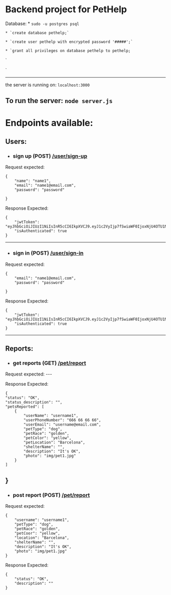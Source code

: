 # Backend project for PetHelp

Database:
    *  `sudo -u postgres psql`
    
    * `create database pethelp;`
    
    * `create user pethelp with encrypted password '#####';`
    
    * `grant all privileges on database pethelp to pethelp;
`
    



`

-------------


the server is running on:
`localhost:3000`


To run the server:
`node server.js`
-------------
    
    	
        
# Endpoints available:

## Users:

* ### sign up (POST) [/user/sign-up](localhost:3000/user/sign-up "sign-up")

Request expected:

    
    {
        "name": "name1",
        "email": "name1@email.com",
        "password": "password"

    }
Response Expected:

    {
        "jwtToken":	"eyJhbGciOiJIUzI1NiIsInR5cCI6IkpXVCJ9.eyJ1c2VyIjp7fSwiaWF0IjoxNjU4OTU1NDIyLCJleHAiOjE2NTg5NTkwMjJ9.xYTFDomtgFTfvQMpTl1FK_SzVzyVYTqDaN4tb0uNCfI",
        "isAuthenticated": true
    }
    
 -------------

* ### sign in (POST) [/user/sign-in](localhost:3000/user/sign-in "sign-in")
Request expected:
    
    {
        "email": "name1@email.com",
        "password": "password"

    }
    
Response Expected:

    {
        "jwtToken": "eyJhbGciOiJIUzI1NiIsInR5cCI6IkpXVCJ9.eyJ1c2VyIjp7fSwiaWF0IjoxNjU4OTU1NDIyLCJleHAiOjE2NTg5NTkwMjJ9.xYTFDomtgFTfvQMpTl1FK_SzVzyVYTqDaN4tb0uNCfI",
        "isAuthenticated": true
    }

 -------------

 ## Reports:

* ### get reports (GET) [/pet/report](localhost:3000/pet/report "report")
Request expected:
    ---
    
Response Expected:

    {
    "status": "OK",
    "status_description": "",
    "petsReported": [
        {
            "userName": "username1",
            "userPhoneNumber": "666 66 66 66",
            "userEmail": "username@email.com",
            "petType": "dog",
            "petRace": "golden",
            "petColor": "yellow",
            "petLocation": "Barcelona",
            "shelterName": "",
            "description": "It's OK",
            "photo": "img/pet1.jpg"
        }
    ]
} 
-------------

* ### post report (POST) [/pet/report](localhost:3000/pet/report "report")
Request expected:
    
    {
        "username": "username1", 
        "petType": "dog", 
        "petRace": "golden", 
        "petCoor": "yellow", 
        "location": "Barcelona", 
        "shelterName": "", 
        "description": "It's OK", 
        "photo": "img/pet1.jpg" 
    }
    
Response Expected:

    {
        "status": "OK",
        "description": ""
    }

 
